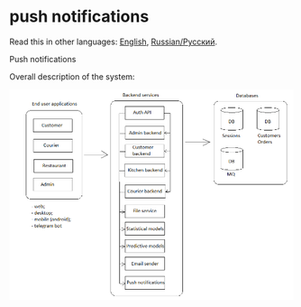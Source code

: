 # push notifications

Read this in other languages: [English](pushnotifications.md), [Russian/Русский](pushnotifications.ru.md). 

Push notifications 

Overall description of the system: 

![system_overall](img/system_overall.png)

